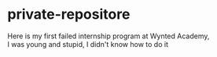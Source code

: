 # private-repositore
Here is my first failed internship program at Wynted Academy,
<br>I was young and stupid, I didn't know how to do it
